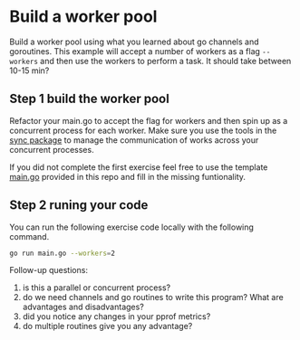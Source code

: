 # Build a worker pool

Build a worker pool using what you learned about go channels and goroutines. This example will accept a number of workers as a flag `--workers` and then use the workers to perform a task. It should take between 10-15 min?

## Step 1 build the worker pool

Refactor your main.go to accept the flag for workers and then spin up as a concurrent process for each worker. Make sure you use the tools in the [sync package](https://pkg.go.dev/sync) to manage the communication of works across your concurrent processes.

If you did not complete the first exercise feel free to use the template [main.go](/main.go) provided in this repo and fill in the missing funtionality.

## Step 2 runing your code

You can run the following exercise code locally with the following command.

```bash
go run main.go --workers=2
```

Follow-up questions:

1.  is this a parallel or concurrent process?
1.  do we need channels and go routines to write this program? What are advantages and disadvantages?
1.  did you notice any changes in your pprof metrics?
1.  do multiple routines give you any advantage?

